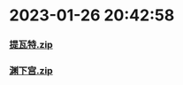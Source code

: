 # 2023-01-26 20:42:58

### [提瓦特.zip](https://raw.githubusercontent.com/Sam5440/Genshin_Impact_Teleport_Files/main/ManualCollectPoint/Monster/Specter/%E6%8F%90%E7%93%A6%E7%89%B9.zip)

### [渊下宫.zip](https://raw.githubusercontent.com/Sam5440/Genshin_Impact_Teleport_Files/main/ManualCollectPoint/Monster/Specter/%E6%B8%8A%E4%B8%8B%E5%AE%AB.zip)

